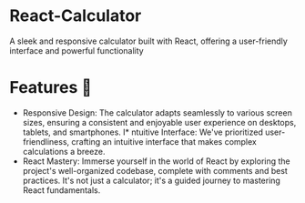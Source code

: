 # React-Calculator
A sleek and responsive calculator built with React, offering a user-friendly interface and powerful functionality

# Features 🌟

 * Responsive Design: The calculator adapts seamlessly to various screen sizes, ensuring a consistent and enjoyable user experience on desktops, tablets, and smartphones.
I* ntuitive Interface: We've prioritized user-friendliness, crafting an intuitive interface that makes complex calculations a breeze.
* React Mastery: Immerse yourself in the world of React by exploring the project's well-organized codebase, complete with comments and best practices. It's not just a calculator; it's a guided journey to mastering React fundamentals.
